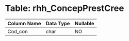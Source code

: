 # Table: rhh_ConcepPrestCree

| Column Name | Data Type | Nullable |
|-------------|-----------|----------|
| Cod_con | char | NO |
